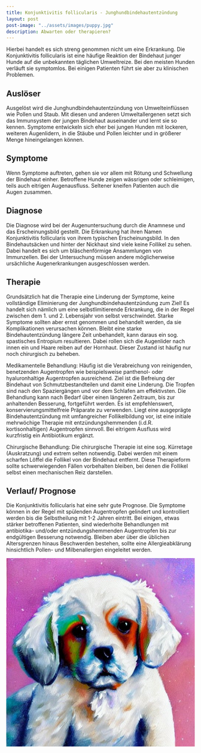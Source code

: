 ```yaml
---
title: Konjunktivitis follicularis - Junghundbindehautentzündung
layout: post
post-image: "../assets/images/puppy.jpg"
description: Abwarten oder therapieren?
---
```



Hierbei handelt es sich streng genommen nicht um eine Erkrankung. Die Konjunktivitis follicularis ist eine häufige Reaktion der Bindehaut junger Hunde auf die unbekannten täglichen Umweltreize. Bei den meisten Hunden verläuft sie symptomlos. Bei einigen Patienten führt sie aber zu klinischen Problemen.

<!--excerpt-->

## Auslöser

Ausgelöst wird die Junghundbindehautentzündung von Umwelteinflüssen wie Pollen und Staub. Mit diesen und anderen Umweltallergenen setzt sich das Immunsystem der jungen Bindehaut auseinander und lernt sie so kennen. Symptome entwickeln sich eher bei jungen Hunden mit lockeren, weiteren Augenlidern, in die Stäube und Pollen leichter und in größerer Menge hineingelangen können. 

## Symptome

Wenn Symptome auftreten, gehen sie vor allem mit Rötung und Schwellung der Bindehaut einher. Betroffene Hunde zeigen wässrigen oder schleimigen, teils auch eitrigen Augenausfluss. Seltener kneifen Patienten auch die Augen zusammen. 

## Diagnose

Die Diagnose wird bei der Augenuntersuchung durch die Anamnese und das Erscheinungsbild gestellt. Die Erkrankung hat ihren Namen Konjunktivitis follicularis von ihrem typischen Erscheinungsbild. In den Bindehautsäcken und hinter der Nickhaut sind viele keine Follikel zu sehen. Dabei handelt es sich um bläschenförmige Ansammlungen von Immunzellen. Bei der Untersuchung müssen andere möglicherweise ursächliche Augenerkrankungen ausgeschlossen werden.

## Therapie 

Grundsätzlich hat die Therapie eine Linderung der Symptome, keine vollständige Eliminierung der Junghundbindehautentzündung zum Ziel! Es handelt sich nämlich um eine selbstlimitierende Erkrankung, die in der Regel zwischen dem 1. und 2. Lebensjahr von selbst verschwindet. Starke Symptome sollten aber ernst genommen und behandelt werden, da sie Komplikationen verursachen können. Bleibt eine starke Bindehautentzündung längere Zeit unbehandelt, kann daraus ein sog. spastisches Entropium resultieren. Dabei rollen sich die Augenlider nach innen ein und Haare reiben auf der Hornhaut. Dieser Zustand ist häufig nur noch chirurgisch zu beheben. 

Medikamentelle Behandlung: Häufig ist die Verabreichung von reinigenden, benetzenden Augentropfen wie beispielsweise panthenol- oder hyaluronhaltige Augentropfen ausreichend. Ziel ist die Befreiung der Bindehaut von Schmutzbestandteilen und damit eine Linderung. Die Tropfen sind nach den Spaziergängen und vor dem Schlafen am effektivsten. Die Behandlung kann nach Bedarf über einen längeren Zeitraum, bis zur anhaltenden Besserung, fortgeführt werden. Es ist empfehlenswert, konservierungsmittelfreie Präparate zu verwenden.
Liegt eine ausgeprägte Bindehautentzündung mit umfangreicher Follikelbildung vor, ist eine initiale mehrwöchige Therapie mit entzündungshemmenden (i.d.R. kortisonhaltigen) Augentropfen sinnvoll. Bei eitrigem Ausfluss wird kurzfristig ein Antibiotikum ergänzt. 

Chirurgische Behandlung: Die chirurgische Therapie ist eine sog. Kürretage (Auskratzung) und extrem selten notwendig. Dabei werden mit einem scharfen Löffel die Follikel von der Bindehaut entfernt. Diese Therapieform sollte schwerwiegenden Fällen vorbehalten bleiben, bei denen die Follikel selbst einen mechanischen Reiz darstellen. 

## Verlauf/ Prognose

Die Konjunktivitis follicularis hat eine sehr gute Prognose. Die Symptome können in der Regel mit spülenden Augentropfen gelindert und kontrolliert werden bis die Selbstheilung mit 1-2 Jahren eintritt. Bei einigen, etwas stärker betroffenen Patienten, sind wiederholte Behandlungen mit antibiotika- und/oder entzündungshemmenden Augentropfen bis zur endgültigen Besserung notwendig. 
Bleiben aber über die üblichen Altersgrenzen hinaus Beschwerden bestehen, sollte eine Allergieabklärung hinsichtlich Pollen- und Milbenallergien eingeleitet werden. 


![puppy](../assets/images/puppy2.jpg)


	